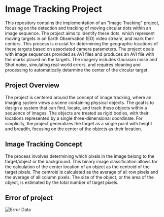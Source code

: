 # Image Tracking Project

This repository contains the implementation of an "Image Tracking" project, focusing on the detection and tracking of moving circular dots within an image sequence. The project aims to identify these dots, which represent moving targets in an Earth Observation (EO) video stream, and mark their centers. This process is crucial for determining the geographic locations of these targets based on associated camera parameters. The project deals with image sequences provided as AVI files and produces an AVI file with the marks placed on the targets. The imagery includes Gaussian noise and Shot noise, simulating real-world errors, and requires cleaning and processing to automatically determine the center of the circular target.

## Project Overview

The project is centered around the concept of image tracking, where an imaging system views a scene containing physical objects. The goal is to design a system that can find, locate, and track these objects within a sequence of images. The objects are treated as rigid bodies, with their locations represented by a single three-dimensional coordinate. For simplicity, the project generalizes the target as a single point with height and breadth, focusing on the center of the objects as their location.

## Image Tracking Concept

The process involves determining which pixels in the image belong to the target/object or the background. This binary image classification allows for the calculation of the center location of an object as the centroid of the target pixels. The centroid is calculated as the average of all row pixels and the average of all column pixels. The size of the object, or the area of the object, is estimated by the total number of target pixels.

## Error of project
![Error Data](https://github.com/Chocapic360/Image_Tracking_MATLAB/Error_Data.png)
